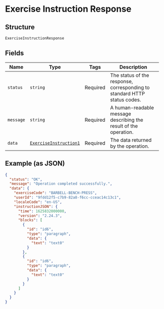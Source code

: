 
# Exercise Instruction Response

## Structure

`ExerciseInstructionResponse`

## Fields

| Name | Type | Tags | Description |
|  --- | --- | --- | --- |
| `status` | `string` | Required | The status of the response, corresponding to standard HTTP status codes. |
| `message` | `string` | Required | A human-readable message describing the result of the operation. |
| `data` | [`ExerciseInstruction1`](../../doc/models/exercise-instruction-1.md) | Required | The data returned by the operation. |

## Example (as JSON)

```json
{
  "status": "OK",
  "message": "Operation completed successfully.",
  "data": {
    "exerciseCode": "BARBELL-BENCH-PRESS",
    "userId": "9fdd12f5-c7b9-82a8-f6cc-cceac14c13c1",
    "localeCode": "en-US",
    "instructionJSON": {
      "time": 1625832000000,
      "version": "2.24.3",
      "blocks": [
        {
          "id": "id6",
          "type": "paragraph",
          "data": {
            "text": "text0"
          }
        },
        {
          "id": "id6",
          "type": "paragraph",
          "data": {
            "text": "text0"
          }
        }
      ]
    }
  }
}
```

